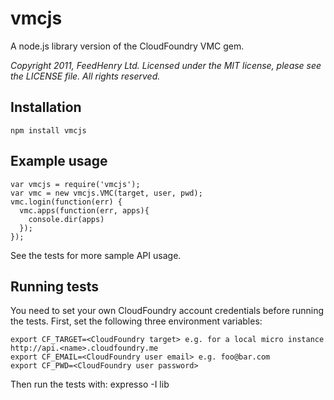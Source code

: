 # vmcjs

A node.js library version of the CloudFoundry VMC gem.

_Copyright 2011, FeedHenry Ltd. Licensed under the
MIT license, please see the LICENSE file.  All rights reserved._

## Installation
    npm install vmcjs

## Example usage

    var vmcjs = require('vmcjs');
    var vmc = new vmcjs.VMC(target, user, pwd);
    vmc.login(function(err) {
      vmc.apps(function(err, apps){
        console.dir(apps)
      });
    });

See the tests for more sample API usage.

## Running tests

You need to set your own CloudFoundry account credentials before running the tests. First, set the following three environment variables:

    export CF_TARGET=<CloudFoundry target> e.g. for a local micro instance http://api.<name>.cloudfoundry.me
    export CF_EMAIL=<CloudFoundry user email> e.g. foo@bar.com
    export CF_PWD=<CloudFoundry user password>

Then run the tests with:
    expresso -I lib
